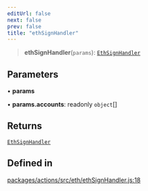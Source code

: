 ```yaml
---
editUrl: false
next: false
prev: false
title: "ethSignHandler"
---
```


> **ethSignHandler**(`params`): [`EthSignHandler`](/reference/tevm/actions/type-aliases/ethsignhandler/)

## Parameters

• **params**

• **params.accounts**: readonly `object`[]

## Returns

[`EthSignHandler`](/reference/tevm/actions/type-aliases/ethsignhandler/)

## Defined in

[packages/actions/src/eth/ethSignHandler.js:18](https://github.com/evmts/tevm-monorepo/blob/main/packages/actions/src/eth/ethSignHandler.js#L18)
